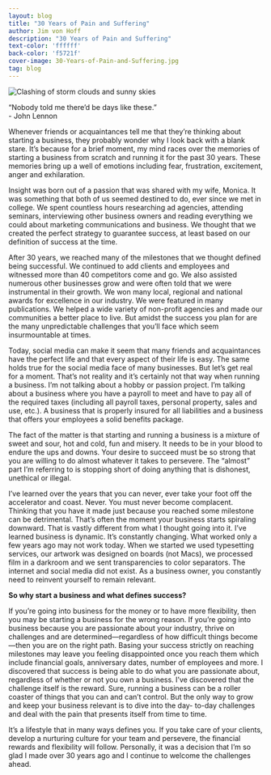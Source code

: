 ```yaml
---
layout: blog
title: "30 Years of Pain and Suffering"
author: Jim von Hoff
description: "30 Years of Pain and Suffering"
text-color: 'ffffff'
back-color: 'f5721f'
cover-image: 30-Years-of-Pain-and-Suffering.jpg
tag: blog
---
```


<img data-aos="fade-up" src="/img/blog/30-Years-of-Pain-and-Suffering.jpg"
alt="Clashing of storm clouds and sunny skies"
srcset="
/img/blog/30-Years-of-Pain-and-Suffering.jpg 2400w,
/img/blog/30-Years-of-Pain-and-Suffering.jpg 1800w,
/img/blog/30-Years-of-Pain-and-Suffering.jpg 1200w,
/img/blog/30-Years-of-Pain-and-Suffering.jpg 900w,
/img/blog/30-Years-of-Pain-and-Suffering.jpg 600w,
/img/blog/30-Years-of-Pain-and-Suffering.jpg 400w" />

“Nobody told me there’d be days like these.”
<br>
\-	John Lennon

Whenever friends or acquaintances tell me that they’re thinking about starting a business, they probably wonder why I look back with a blank stare. It’s because for a brief moment, my mind races over the memories of starting a business from scratch and running it for the past 30 years. These memories bring up a well of emotions including fear, frustration, excitement, anger and exhilaration.

Insight was born out of a passion that was shared with my wife, Monica. It was something that both of us seemed destined to do, ever since we met in college. We spent countless hours researching ad agencies, attending seminars, interviewing other business owners and reading everything we could about marketing communications and business. We thought that we created the perfect strategy to guarantee success, at least based on our definition of success at the time.

After 30 years, we reached many of the milestones that we thought defined being successful. We continued to add clients and employees and witnessed more than 40 competitors come and go. We also assisted numerous other businesses grow and were often told that we were instrumental in their growth. We won many local, regional and national awards for excellence in our industry. We were featured in many publications. We helped a wide variety of non-profit agencies and made our communities a better place to live. But amidst the success you plan for are the many unpredictable challenges that you’ll face which seem insurmountable at times.

Today, social media can make it seem that many friends and acquaintances have the perfect life and that every aspect of their life is easy. The same holds true for the social media face of many businesses. But let’s get real for a moment. That’s not reality and it’s certainly not that way when running a business. I’m not talking about a hobby or passion project. I’m talking about a business where you have a payroll to meet and have to pay all of the required taxes (including all payroll taxes, personal property, sales and use, etc.). A business that is properly insured for all liabilities and a business that offers your employees a solid benefits package.

The fact of the matter is that starting and running a business is a mixture of sweet and sour, hot and cold, fun and misery. It needs to be in your blood to endure the ups and downs. Your desire to succeed must be so strong that you are willing to do almost whatever it takes to persevere. The “almost” part I’m referring to is stopping short of doing anything that is dishonest, unethical or illegal.

I’ve learned over the years that you can never, ever take your foot off the accelerator and coast. Never. You must never become complacent. Thinking that you have it made just because you reached some milestone can be detrimental. That’s often the moment your business starts spiraling downward. That is vastly different from what I thought going into it. I’ve learned business is dynamic. It’s constantly changing. What worked only a few years ago may not work today. When we started we used typesetting services, our artwork was designed on boards (not Macs), we processed film in a darkroom and we sent transparencies to color separators. The internet and social media did not exist.  As a business owner, you constantly need to reinvent yourself to remain relevant.

**So why start a business and what defines success?**

If you’re going into business for the money or to have more flexibility, then you may be starting a business for the wrong reason. If you’re going into business because you are passionate about your industry, thrive on challenges and are determined—regardless of how difficult things become—then you are on the right path. Basing your success strictly on reaching milestones may leave you feeling disappointed once you reach them which include financial goals, anniversary dates, number of employees and more. I discovered that success is being able to do what you are passionate about, regardless of whether or not you own a business. I’ve discovered that the challenge itself is the reward. Sure, running a business can be a roller coaster of things that you can and can’t control. But the only way to grow and keep your business relevant is to dive into the day- to-day challenges and deal with the pain that presents itself from time to time.

It’s a lifestyle that in many ways defines you. If you take care of your clients, develop a nurturing culture for your team and persevere, the financial rewards and flexibility will follow.  Personally, it was a decision that I’m so glad I made over 30 years ago and I continue to welcome the challenges ahead.
